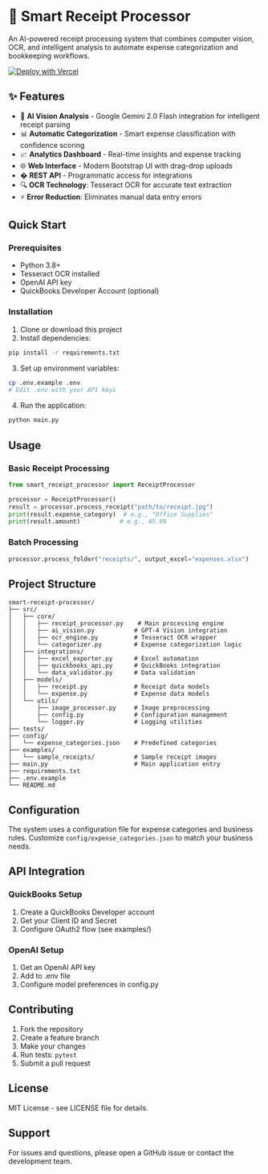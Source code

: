 # 🧾 Smart Receipt Processor

An AI-powered receipt processing system that combines computer vision, OCR, and intelligent analysis to automate expense categorization and bookkeeping workflows.

[![Deploy with Vercel](https://vercel.com/button)](https://vercel.com/new/clone?repository-url=https://github.com/yourusername/smart-receipt-processor)

## ✨ Features

- 🤖 **AI Vision Analysis** - Google Gemini 2.0 Flash integration for intelligent receipt parsing
- 📊 **Automatic Categorization** - Smart expense classification with confidence scoring  
- 📈 **Analytics Dashboard** - Real-time insights and expense tracking
- 🌐 **Web Interface** - Modern Bootstrap UI with drag-drop uploads
- � **REST API** - Programmatic access for integrations
- 🔍 **OCR Technology**: Tesseract OCR for accurate text extraction
- ⚡ **Error Reduction**: Eliminates manual data entry errors

## Quick Start

### Prerequisites
- Python 3.8+
- Tesseract OCR installed
- OpenAI API key
- QuickBooks Developer Account (optional)

### Installation

1. Clone or download this project
2. Install dependencies:
```bash
pip install -r requirements.txt
```

3. Set up environment variables:
```bash
cp .env.example .env
# Edit .env with your API keys
```

4. Run the application:
```bash
python main.py
```

## Usage

### Basic Receipt Processing
```python
from smart_receipt_processor import ReceiptProcessor

processor = ReceiptProcessor()
result = processor.process_receipt("path/to/receipt.jpg")
print(result.expense_category)  # e.g., "Office Supplies"
print(result.amount)           # e.g., 45.99
```

### Batch Processing
```python
processor.process_folder("receipts/", output_excel="expenses.xlsx")
```

## Project Structure

```
smart-receipt-processor/
├── src/
│   ├── core/
│   │   ├── receipt_processor.py    # Main processing engine
│   │   ├── ai_vision.py           # GPT-4 Vision integration
│   │   ├── ocr_engine.py          # Tesseract OCR wrapper
│   │   └── categorizer.py         # Expense categorization logic
│   ├── integrations/
│   │   ├── excel_exporter.py      # Excel automation
│   │   ├── quickbooks_api.py      # QuickBooks integration
│   │   └── data_validator.py      # Data validation
│   ├── models/
│   │   ├── receipt.py             # Receipt data models
│   │   └── expense.py             # Expense data models
│   └── utils/
│       ├── image_processor.py     # Image preprocessing
│       ├── config.py              # Configuration management
│       └── logger.py              # Logging utilities
├── tests/
├── config/
│   └── expense_categories.json    # Predefined categories
├── examples/
│   └── sample_receipts/           # Sample receipt images
├── main.py                        # Main application entry
├── requirements.txt
├── .env.example
└── README.md
```

## Configuration

The system uses a configuration file for expense categories and business rules. Customize `config/expense_categories.json` to match your business needs.

## API Integration

### QuickBooks Setup
1. Create a QuickBooks Developer account
2. Get your Client ID and Secret
3. Configure OAuth2 flow (see examples/)

### OpenAI Setup
1. Get an OpenAI API key
2. Add to .env file
3. Configure model preferences in config.py

## Contributing

1. Fork the repository
2. Create a feature branch
3. Make your changes
4. Run tests: `pytest`
5. Submit a pull request

## License

MIT License - see LICENSE file for details.

## Support

For issues and questions, please open a GitHub issue or contact the development team.

